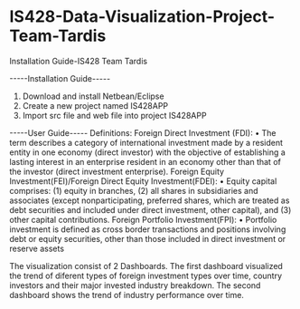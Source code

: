 IS428-Data-Visualization-Project-Team-Tardis
============================================

Installation Guide-IS428 Team Tardis 

-----Installation Guide-----
1. Download and install Netbean/Eclipse
2. Create a new project named IS428APP
3. Import src file and web file into project IS428APP

-----User Guide-----
Definitions:
Foreign Direct Investment (FDI):
•	The term describes a category of international investment made by a resident entity in one economy (direct investor) with the objective of establishing a lasting interest in an enterprise resident in an economy other than that of the investor (direct investment enterprise). 
Foreign Equity Investment(FEI)/Foreign Direct Equity Investment(FDEI):
•	Equity capital comprises: (1) equity in branches, (2) all shares in subsidiaries and associates (except nonparticipating, preferred shares, which are treated as debt securities and included under direct investment, other capital), and (3) other capital contributions.
Foreign Portfolio Investment(FPI): 
•	Portfolio investment is defined as cross border transactions and positions involving debt or equity securities, other than those included in direct investment or reserve assets

The visualization consist of 2 Dashboards. 
The first dashboard visualized the trend of diferent types of foreign investment types over time, country investors and their major invested industry breakdown. The second dashboard shows the trend of industry performance over time.

